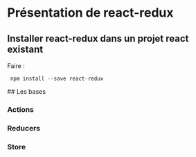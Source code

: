 # Présentation de react-redux

## Installer react-redux dans un projet react existant

Faire :
```javacript
 npm install --save react-redux
```

## Les bases 

### Actions

### Reducers 

### Store 